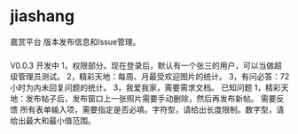 # jiashang
嘉赏平台 版本发布信息和Issue管理。

###
V0.0.3
开发中
1，权限部分。现在登录后，默认有一个张三的用户，可以当做超级管理员测试。
2，精彩天地：每周、月最受欢迎图片的统计。
3，有问必答：72小时为内未回复问题的统计。
3，我爱我家，需要需求文档。
已知问题
1，精彩天地：发布帖子后，发布窗口上一张照片需要手动删除，然后再发布新帖。
需要反馈
所有表单输入项，需要指定是否必填。字符型，请给出长度限制。数字型，请给出最大和最小值范围。
